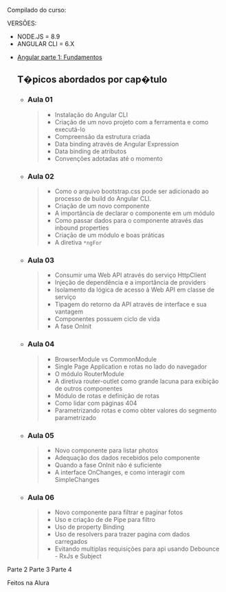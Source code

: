 Compilado do curso:

VERSÕES:

- NODE.JS = 8.9
- ANGULAR CLI = 6.X

* [Angular parte 1: Fundamentos](https://cursos.alura.com.br/course/angular-fundamentos)

  ## T�picos abordados por cap�tulo

    - ### Aula 01

      > - Instalação do Angular CLI
      > - Criação de um novo projeto com a ferramenta e como executá-lo
      > - Compreensão da estrutura criada
      > - Data binding através de Angular Expression
      > - Data binding de atributos
      > - Convenções adotadas até o momento

    - ### Aula 02

      > - Como o arquivo bootstrap.css pode ser adicionado ao processo de build do Angular CLI.
      > - Criação de um novo componente
      > - A importância de declarar o componente em um módulo
      > - Como passar dados para o componente através das inbound properties
      > - Criação de um módulo e boas práticas
      > - A diretiva ```*ngFor```

  - ### Aula 03

    > - Consumir uma Web API através do serviço HttpClient
    > - Injeção de dependência e a importância de providers
    > - Isolamento da lógica de acesso à Web API em classe de serviço
    > - Tipagem do retorno da API através de interface e sua vantagem
    > - Componentes possuem ciclo de vida
    > - A fase OnInit

  - ### Aula 04

    > - BrowserModule vs CommonModule
    > - Single Page Application e rotas no lado do navegador
    > - O módulo RouterModule
    > - A diretiva router-outlet como grande lacuna para exibição de outros componentes
    > - Módulo de rotas e definição de rotas
    > - Como lidar com páginas 404
    > - Parametrizando rotas e como obter valores do segmento parametrizado

  - ### Aula 05

    > - Novo componente para listar photos
    > - Adequação dos dados recebidos pelo componente
    > - Quando a fase OnInit não é suficiente
    > - A interface OnChanges, e como interagir com SimpleChanges


  - ### Aula 06

    > - Novo componente para filtrar e paginar fotos
    > - Uso e criação de de Pipe para filtro
    > - Uso de property Binding
    > - Uso de resolvers para trazer pagina com dados carregados
    > - Evitando multiplas requisições para api usando Debounce - RxJs e Subject

Parte 2
Parte 3
Parte 4

Feitos na Alura
